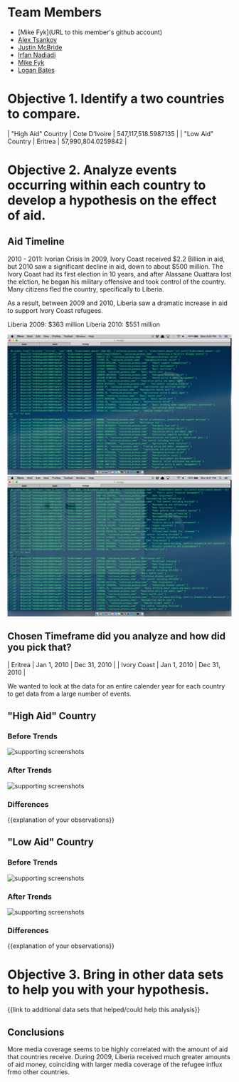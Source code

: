 # Team Members

* [Mike Fyk](URL to this member's github account)
* [Alex Tsankov](https://github.com/antsankov/)
* [Justin McBride](http://github.com/dare599z)
* [Irfan Nadiadi](http://github.com/irfann1)
* [Mike Fyk](http://github.com/thefyk)
* [Logan Bates](http://github.com/loganbates)


# Objective 1. Identify a two countries to compare.

| "High Aid" Country | Cote D'Ivoire | 547,117,518.5987135 |
| "Low Aid" Country | Eritrea | 57,990,804.0259842 |


# Objective 2. Analyze events occurring within each country to develop a hypothesis on the effect of aid.

## Aid Timeline

2010 - 2011: Ivorian Crisis
In 2009, Ivory Coast received $2.2 Billion in aid, but 2010 saw a significant decline in aid, down to about $500 million. The Ivory Coast had its first election in 10 years, and after Alassane Ouattara lost the elction, he began his military offensive and took control of the country. Many citizens fled the country, specifically to Liberia.

As a result, between 2009 and 2010, Liberia saw a dramatic increase in aid to support Ivory Coast refugees. 

Liberia 2009: $363 million
Liberia 2010: $551 million

![screenshot of the timeline analysis](queryEritrea.png?raw=true) 
![screenshot of the timeline analysis](ivoryCoastQuery.png?raw=true) 

## Chosen Timeframe did you analyze and how did you pick that?

| Eritrea | Jan 1, 2010 | Dec 31, 2010 |
| Ivory Coast | Jan 1, 2010 | Dec 31, 2010 |

We wanted to look at the data for an entire calender year for each country to get data from a large number of events.


## "High Aid" Country

### Before Trends

![supporting screenshots](image.png?raw=true) 

### After Trends

![supporting screenshots](image.png?raw=true) 

### Differences

{{explanation of your observations}}


## "Low Aid" Country

### Before Trends

![supporting screenshots](image.png?raw=true) 

### After Trends

![supporting screenshots](image.png?raw=true) 

### Differences

{{explanation of your observations}}


# Objective 3. Bring in other data sets to help you with your hypothesis.

{{link to additional data sets that helped/could help this analysis}}


## Conclusions

More media coverage seems to be highly correlated with the amount of aid that countries receive. During 2009, Liberia received much greater amounts of aid money, coinciding with larger media coverage of the refugee influx frmo other countries.